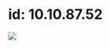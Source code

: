 # id: 10.10.87.52

![](https://velog.velcdn.com/images/agnusdei1207/post/1f16734e-958e-4b68-a30b-3d80f1b844ee/image.png)
